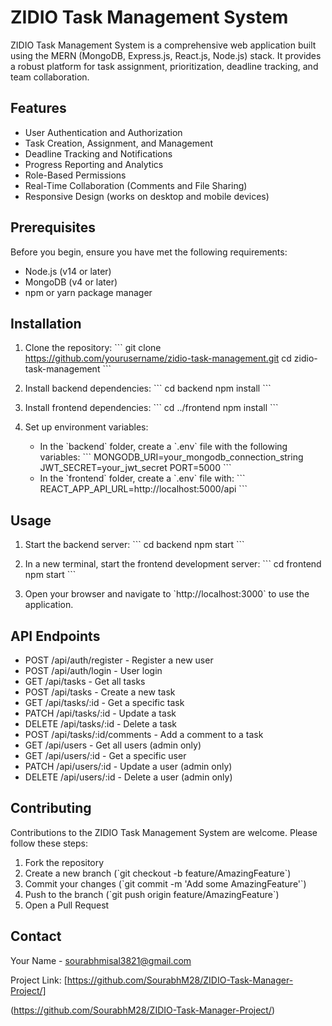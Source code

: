 # ZIDIO Task Management System

ZIDIO Task Management System is a comprehensive web application built using the MERN (MongoDB, Express.js, React.js, Node.js) stack. It provides a robust platform for task assignment, prioritization, deadline tracking, and team collaboration.

## Features

- User Authentication and Authorization
- Task Creation, Assignment, and Management
- Deadline Tracking and Notifications
- Progress Reporting and Analytics
- Role-Based Permissions
- Real-Time Collaboration (Comments and File Sharing)
- Responsive Design (works on desktop and mobile devices)

## Prerequisites

Before you begin, ensure you have met the following requirements:

- Node.js (v14 or later)
- MongoDB (v4 or later)
- npm or yarn package manager

## Installation

1. Clone the repository:
   \`\`\`
   git clone https://github.com/yourusername/zidio-task-management.git
   cd zidio-task-management
   \`\`\`

2. Install backend dependencies:
   \`\`\`
   cd backend
   npm install
   \`\`\`

3. Install frontend dependencies:
   \`\`\`
   cd ../frontend
   npm install
   \`\`\`

4. Set up environment variables:
   - In the \`backend\` folder, create a \`.env\` file with the following variables:
     \`\`\`
     MONGODB_URI=your_mongodb_connection_string
     JWT_SECRET=your_jwt_secret
     PORT=5000
     \`\`\`
   - In the \`frontend\` folder, create a \`.env\` file with:
     \`\`\`
     REACT_APP_API_URL=http://localhost:5000/api
     \`\`\`

## Usage

1. Start the backend server:
   \`\`\`
   cd backend
   npm start
   \`\`\`

2. In a new terminal, start the frontend development server:
   \`\`\`
   cd frontend
   npm start
   \`\`\`

3. Open your browser and navigate to \`http://localhost:3000\` to use the application.

## API Endpoints

- POST /api/auth/register - Register a new user
- POST /api/auth/login - User login
- GET /api/tasks - Get all tasks
- POST /api/tasks - Create a new task
- GET /api/tasks/:id - Get a specific task
- PATCH /api/tasks/:id - Update a task
- DELETE /api/tasks/:id - Delete a task
- POST /api/tasks/:id/comments - Add a comment to a task
- GET /api/users - Get all users (admin only)
- GET /api/users/:id - Get a specific user
- PATCH /api/users/:id - Update a user (admin only)
- DELETE /api/users/:id - Delete a user (admin only)

## Contributing

Contributions to the ZIDIO Task Management System are welcome. Please follow these steps:

1. Fork the repository
2. Create a new branch (\`git checkout -b feature/AmazingFeature\`)
3. Commit your changes (\`git commit -m 'Add some AmazingFeature'\`)
4. Push to the branch (\`git push origin feature/AmazingFeature\`)
5. Open a Pull Request

## Contact

Your Name - sourabhmisal3821@gmail.com

Project Link: [https://github.com/SourabhM28/ZIDIO-Task-Manager-Project/]

(https://github.com/SourabhM28/ZIDIO-Task-Manager-Project/)


